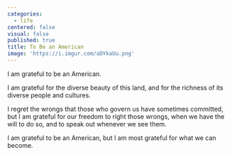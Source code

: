 ```yaml
---
categories:
  - life
centered: false
visual: false
published: true
title: To Be an American
image: 'https://i.imgur.com/aDYkaUu.png'
---
```

I am grateful 
to be an American.

I am grateful 
for the diverse beauty of this land,
and for the richness 
of its diverse people and cultures.

I regret the wrongs 
that those who govern us
have sometimes committed,
but I am grateful for our freedom
to right those wrongs,
when we have the will to do so,
and to speak out
whenever we see them.

I am grateful 
to be an American,
but I am most grateful
for what we can become.

